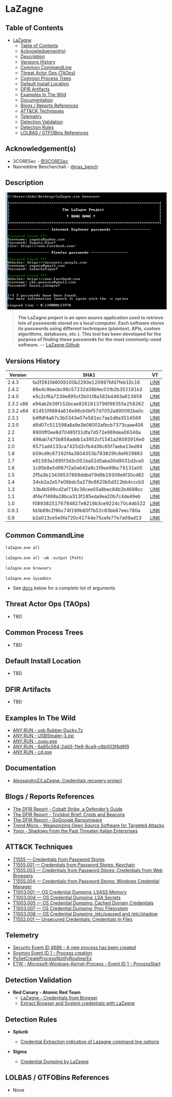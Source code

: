 # LaZagne

## Table of Contents

- [LaZagne](#lazagne)
  - [Table of Contents](#table-of-contents)
  - [Acknowledgement(s)](#acknowledgements)
  - [Description](#description)
  - [Versions History](#versions-history)
  - [Common CommandLine](#common-commandline)
  - [Threat Actor Ops (TAOps)](#threat-actor-ops-taops)
  - [Common Process Trees](#common-process-trees)
  - [Default Install Location](#default-install-location)
  - [DFIR Artifacts](#dfir-artifacts)
  - [Examples In The Wild](#examples-in-the-wild)
  - [Documentation](#documentation)
  - [Blogs / Reports References](#blogs--reports-references)
  - [ATT&CK Techniques](#attck-techniques)
  - [Telemetry](#telemetry)
  - [Detection Validation](#detection-validation)
  - [Detection Rules](#detection-rules)
  - [LOLBAS / GTFOBins References](#lolbas--gtfobins-references)

## Acknowledgement(s)

- 3CORESec - [@3CORESec](https://twitter.com/3CORESec)
- Nasreddine Bencherchali - [@nas_bench](https://twitter.com/nas_bench)

## Description

<p align="center"><img src="/Images/Screenshots/LaZagne.png"></p>

> **The LaZagne project is an open source application used to retrieve lots of passwords stored on a local computer. Each software stores its passwords using different techniques (plaintext, APIs, custom algorithms, databases, etc.). This tool has been developed for the purpose of finding these passwords for the most commonly-used software.** — [LaZagne Github](https://github.com/AlessandroZ/LaZagne/)

## Versions History

| Version | SHA1                                     | VT                                                                                                                   |
|---------|------------------------------------------|----------------------------------------------------------------------------------------------------------------------|
| 2.4.3    | fa2f281fd4009100b2293e120997bfd7feb10c16 | [LINK](https://www.virustotal.com/gui/file/ed2f501408a7a6e1a854c29c4b0bc5648a6aa8612432df829008931b3e34bf56)                                                                                                             |
| 2.4.2    | 66e4c9becbc96c57232d38bfec01fb2b352181b2 | [LINK](https://www.virustotal.com/gui/file/5a2e947aace9e081ecd2cfa7bc2e485528238555c7eeb6bcca560576d4750a50)                                                                                                             |
| 2.4.0    | e5c2cf6a7239e895cf2b01f8a382b4463a613859 | [LINK](https://www.virustotal.com/gui/file/c03ef8106c58c8980b7859e0a8ee2363d70e2b7f1346356127c826faf2c0caa3)                                                                                                             |
| 2.3.2 x86    | e94ab2b39f152bcae8261613796f98355e258262 | [LINK](https://www.virustotal.com/gui/file/709df1bbd0a5b15e8f205b2854204e8caf63f78203e3b595e0e66c918ec23951)                                                                                                             |
| 2.3.2 x64    | 81451f6884a616e96cb0bf57d7052a890092ba0c | [LINK](https://www.virustotal.com/gui/file/d5fa28cbf3a73ac20d908acedfce3849477648e37391e8e926ec2e7933f175a0)                                                                                                             |
| 2.3.1    | b4ffdf4a67c3b5343e07e581ec7aa1d6a3514569 | [LINK](https://www.virustotal.com/gui/file/6095c89d2fc86b215a1fe2d1848862d03736c9e91d4f3aa7009fb0837c1263b5)                                                                                                             |
| 2.3.0    | d6d07c511598a6a9e3b08002afbcb7373caae406 | [LINK](https://www.virustotal.com/gui/file/058d4efce1007e6cfb7a4e0ff9fee7e0b5172a2e0059d21d876d40e4ec2d90ae)                                                                                                             |
| 2.2    | 8900ff0ee8d70485f31dfa7d572e969dea06346a | [LINK](https://www.virustotal.com/gui/file/9485a1630d9283d7efee3828fca32d72cfcb3fb1e91015a9753df09a21f14da2)                                                                                                             |
| 2.1    | 498ab7d75b858addb1a3952cf1541a28093916e0 | [LINK](https://www.virustotal.com/gui/file/6b6bd8516840b60faac26c3f40e50ab616e7428e763fd61f6299da2843743422)                                                                                                             |
| 2.0    | 6571ad4133ca7425d2cfb4d36c65f7aebe13ed94 | [LINK](https://www.virustotal.com/gui/file/5d953d887abf65fa7c8d3a2336b6ec8e510b1019819e93a6cfc0d767b0c89a4c)                                                                                                             |
| 1.8    | b59cd9c67162f4a3604353b783829fc8ef629863 | [LINK](https://www.virustotal.com/gui/file/87e2cf4aa266212aa8cf1b1c98ae905c7bac40a6fc21b8e821ffe88cf9234586)                                                                                                             |
| 1.7    | e91593a1695f3d3c051ba52d5aba30d9031d3ce0 | [LINK](https://www.virustotal.com/gui/file/3f6e8dea07b6e87182b3068868746e5054123a7c86e04d775292af7ffd1ce9b4)                                                                                                             |
| 1.6    | 1c95b8e5d987f2a0a642a8c1f9ee99bc78131e00 | [LINK](https://www.virustotal.com/gui/file/a64f99909adf9f29e74524eb592a1efd7f70e1fb11abc305799e9dcbc8c43f84)                                                                                                             |
| 1.5    | 2f5a3b13439537668ddbd79d9b19309e6f30cd82 | [LINK](https://www.virustotal.com/gui/file/f3c7fd842f9391f64bb739d56558c54d5e239211069ed6592ece5c281129a273)                                                                                                             |
| 1.4    | 34cb2a2a57e06bdc5a278c6620b5d312bb4cccb3 | [LINK](https://www.virustotal.com/gui/file/5b0a0f4e24637b56bc6734cc8be8417ddbd8964511429888df331d00bd834155)                                                                                                             |
| 1.3    | 33b4b599cd2af718c36cee05a8bec84b2b4688cc | [LINK](https://www.virustotal.com/gui/file/b6b1115f75a124e4cf9dd776f13ed5883e1a3de96610c97645bed6770a541aec)                                                                                                             |
| 1.1    | df4e7f468a28bca313f185eda9ea20b7c4de49eb | [LINK](https://www.virustotal.com/gui/file/82fdbbb6897d76ed4ac8e0d6341f31d2cedbcce43c219d27940f0092befeb56e)                                                                                                             |
| 1.0    | f0893825176784827e8216b3ce9224c70c4db522 | [LINK](https://www.virustotal.com/gui/file/e3a61e9cf23cd2dcb54056aa1daa5381bd9b8d3a7e5d38c8bbd14a9e2c368a2d)                                                                                                             |
| 0.9.1    | fd3b89c2f8bc74f199b60f7b52c83bb67eec780a | [LINK](https://www.virustotal.com/gui/file/398ca467689d459a370ea4c1d454638feda4f75433b54a81de8f3c69719d9380)                                                                                                             |
| 0.9    | b2a013ce5e0fa720c41744e75cefe77e7a09ad13 | [LINK](https://www.virustotal.com/gui/file/9c89a4750109bbf1362afe937daacbb55ef4aa9440f934c3175f0b07ce7845a0)                                                                                                             |

## Common CommandLine

```batch
laZagne.exe all

laZagne.exe all -oA -output [Path]

laZagne.exe browsers

laZagne.exe Sysadmin
```

- See [docs](#documentation) below for a complete list of arguments

## Threat Actor Ops (TAOps)

- TBD

## Common Process Trees

- TBD

## Default Install Location

- TBD

## DFIR Artifacts

- TBD

## Examples In The Wild

- [ANY.RUN - usb Rubber Ducky.7z](https://app.any.run/tasks/d1186820-0a66-425a-a064-9fd69ac269f9/)
- [ANY.RUN - USBStealer-3.zip](https://app.any.run/tasks/62056621-8b6a-4351-887f-fa3ce2bdb7d0/)
- [ANY.RUN - zugu.exe](https://app.any.run/tasks/417c7dee-3da6-4e1b-a9d5-2dafc953eb1d/)
- [ANY.RUN - 6a85c564-2dd3-11e8-8ca9-c8b003f8d9f9](https://app.any.run/tasks/c7fdc9bd-93bf-46cc-9413-3dc38cc2bdfb/)
- [ANY.RUN - cd.exe](https://app.any.run/tasks/3db0de8e-b9a9-4443-93fe-bc0c9e4299a2/)

## Documentation

- [AlessandroZ/LaZagne: Credentials recovery project](https://github.com/AlessandroZ/LaZagne/)

## Blogs / Reports References

- [The DFIR Report  - Cobalt Strike, a Defender’s Guide](https://thedfirreport.com/2021/08/29/cobalt-strike-a-defenders-guide/)
- [The DFIR Report  - Trickbot Brief: Creds and Beacons](https://thedfirreport.com/2021/05/02/trickbot-brief-creds-and-beacons/)
- [The DFIR Report  - GoGoogle Ransomware](https://thedfirreport.com/2020/04/04/gogoogle-ransomware/)
- [Trend Micro - Weaponizing Open Source Software for Targeted Attacks](https://www.trendmicro.com/en_us/research/20/k/weaponizing-open-source-software-for-targeted-attacks.html)
- [Yoroi - Shadows From the Past Threaten Italian Enterprises](https://yoroi.company/research/shadows-from-the-past-threaten-italian-enterprises/)

## ATT&CK Techniques

- [T1555 — Credentials from Password Stores](https://attack.mitre.org/techniques/T1555/)
- [T1555.001 — Credentials from Password Stores: Keychain](https://attack.mitre.org/techniques/T1555/001/)
- [T1555.003 — Credentials from Password Stores: Credentials from Web Browsers](https://attack.mitre.org/techniques/T1555/003/)
- [T1555.004 — Credentials from Password Stores: Windows Credential Manager](https://attack.mitre.org/techniques/T1555/004/)
- [T1003.001 — OS Credential Dumping: LSASS Memory](https://attack.mitre.org/techniques/T1003/001/)
- [T1003.004 — OS Credential Dumping: LSA Secrets](https://attack.mitre.org/techniques/T1003/004/)
- [T1003.005 — OS Credential Dumping: Cached Domain Credentials](https://attack.mitre.org/techniques/T1003/005/)
- [T1003.007 — OS Credential Dumping: Proc Filesystem](https://attack.mitre.org/techniques/T1003/007/)
- [T1003.008 — OS Credential Dumping: /etc/passwd and /etc/shadow](https://attack.mitre.org/techniques/T1003/008/)
- [T1552.001 — Unsecured Credentials: Credentials In Files](https://attack.mitre.org/techniques/T1552/001/)

## Telemetry

- [Security Event ID 4688 - A new process has been created](https://www.ultimatewindowssecurity.com/securitylog/encyclopedia/event.aspx?eventID=4688)
- [Sysmon Event ID 1 - Process creation](https://www.ultimatewindowssecurity.com/securitylog/encyclopedia/event.aspx?eventid=90001)
- [PsSetCreateProcessNotifyRoutine/Ex](https://docs.microsoft.com/en-us/windows-hardware/drivers/ddi/ntddk/nf-ntddk-pssetcreateprocessnotifyroutineex)
- [ETW - Microsoft-Windows-Kernel-Process - Event ID 1 - ProcessStart](https://github.com/nasbench/EVTX-ETW-Resources)

## Detection Validation

- **Red Canary - Atomic Red Team**
  - [LaZagne - Credentials from Browser](https://github.com/redcanaryco/atomic-red-team/blob/master/atomics/T1555.003/T1555.003.md#atomic-test-3---lazagne---credentials-from-browser)
  - [Extract Browser and System credentials with LaZagne](https://github.com/redcanaryco/atomic-red-team/blob/master/atomics/T1552.001/T1552.001.md#atomic-test-1---extract-browser-and-system-credentials-with-lazagne)

## Detection Rules

- **Splunk**
  - [Credential Extraction indicative of Lazagne command line options](https://research.splunk.com/endpoint/credential_extraction_indicative_of_lazagne_command_line_options/)

- **Sigma**
  - [Credential Dumping by LaZagne](https://github.com/SigmaHQ/sigma/blob/master/rules/windows/process_access/sysmon_lazagne_cred_dump_lsass_access.yml)

## LOLBAS / GTFOBins References

- None
